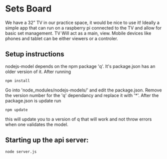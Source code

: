 # Sets Board
We have a 32” TV in our practice space, it would be nice to use it! Ideally a simple app that can run on a raspberry pi connected to the TV and allow for basic set management. TV Will act as a main, view. Mobile devices like phones and tablet can be either viewers or a controler.

## Setup instructions
nodejs-model depends on the npm package 'q'. It's package.json has an older version of it. After running 
```
npm install
```
Go into 'node_modules/nodejs-models/' and edit the package.json. Remove the version number for the 'q' dependancy and replace it with '*'. After the package.json is update run
```
npm update
``` 
this will update you to a version of q that will work and not throw errors when one validates the model.

## Starting up the api server:
```
node server.js
```

